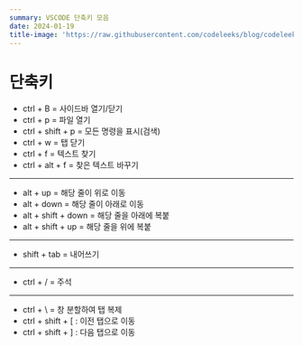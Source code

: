 ```yaml
---
summary: VSCODE 단축키 모음
date: 2024-01-19
title-image: 'https://raw.githubusercontent.com/codeleeks/blog/codeleeks-images/vscode/vscode-shortcut/title.png'
---
```


# 단축키

- ctrl + B = 사이드바 열기/닫기
- ctrl + p = 파일 열기
- ctrl + shift + p = 모든 명령을 표시(검색)
- ctrl + w = 탭 닫기
- ctrl + f = 텍스트 찾기
- ctrl + alt + f = 찾은 텍스트 바꾸기

<hr />

- alt + up = 해당 줄이 위로 이동
- alt + down = 해당 줄이 아래로 이동
- alt + shift + down = 해당 줄을 아래에 복붙
- alt + shift + up = 해당 줄을 위에 복붙

<hr />

- shift + tab = 내어쓰기

<hr />

- ctrl + / = 주석

<hr />

- ctrl + \ = 창 분할하여 탭 복제
- ctrl + shift + [ : 이전 탭으로 이동
- ctrl + shift + ] : 다음 탭으로 이동
